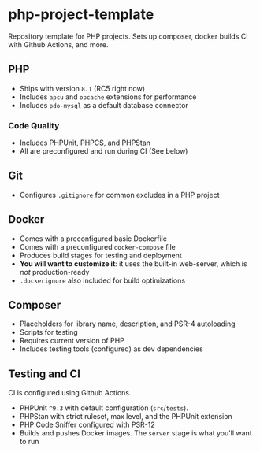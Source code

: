 # php-project-template
Repository template for PHP projects. Sets up composer, docker builds CI with Github Actions, and more.

## PHP
- Ships with version `8.1` (RC5 right now)
- Includes `apcu` and `opcache` extensions for performance
- Includes `pdo-mysql` as a default database connector

### Code Quality
- Includes PHPUnit, PHPCS, and PHPStan
- All are preconfigured and run during CI (See below)

## Git
- Configures `.gitignore` for common excludes in a PHP project

## Docker
- Comes with a preconfigured basic Dockerfile
- Comes with a preconfigured `docker-compose` file
- Produces build stages for testing and deployment
- **You will want to customize it**: it uses the built-in web-server, which is _not_ production-ready
- `.dockerignore` also included for build optimizations

## Composer
- Placeholders for library name, description, and PSR-4 autoloading
- Scripts for testing
- Requires current version of PHP
- Includes testing tools (configured) as dev dependencies

## Testing and CI
CI is configured using Github Actions.

- PHPUnit `^9.3` with default configuration (`src`/`tests`).
- PHPStan with strict ruleset, max level, and the PHPUnit extension
- PHP Code Sniffer configured with PSR-12
- Builds and pushes Docker images. The `server` stage is what you'll want to run
